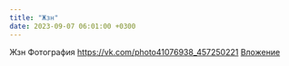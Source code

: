 ```yaml
---
title: "Жзн"
date: 2023-09-07 06:01:00 +0300
---
```


Жзн
Фотография
<a class="vk-attach" href="https://vk.com/photo41076938_457250221">https://vk.com/photo41076938_457250221</a>
<a class="vk-attach" href="https://vk.com/photo41076938_457250221">Вложение</a>
